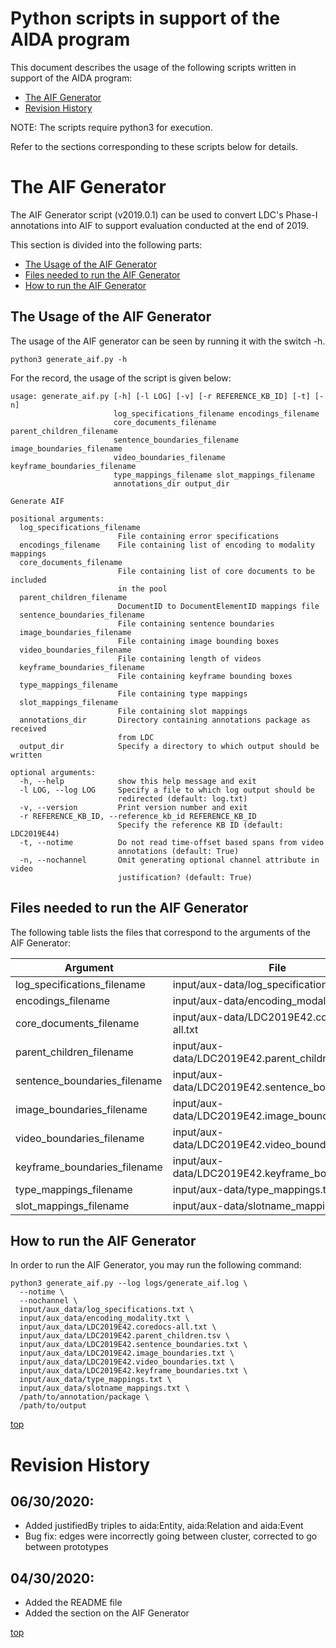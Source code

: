 # Python scripts in support of the AIDA program

This document describes the usage of the following scripts written in support of the AIDA program:

* [The AIF Generator](#the-aif-generator)
* [Revision History](#revision-history)

NOTE: The scripts require python3 for execution.

Refer to the sections corresponding to these scripts below for details.

# The AIF Generator

The AIF Generator script (v2019.0.1) can be used to convert LDC's Phase-I annotations into AIF to support evaluation conducted at the end of 2019.

This section is divided into the following parts:

* [The Usage of the AIF Generator](#the-usage-of-the-aif-generator)
* [Files needed to run the AIF Generator](#files-needed-to-run-the-aif-generator)
* [How to run the AIF Generator](#how-to-run-the-aif-generator)

## The Usage of the AIF Generator

The usage of the AIF generator can be seen by running it with the switch -h. 

~~~
python3 generate_aif.py -h
~~~

For the record, the usage of the script is given below:

~~~
usage: generate_aif.py [-h] [-l LOG] [-v] [-r REFERENCE_KB_ID] [-t] [-n]
                       log_specifications_filename encodings_filename
                       core_documents_filename parent_children_filename
                       sentence_boundaries_filename image_boundaries_filename
                       video_boundaries_filename keyframe_boundaries_filename
                       type_mappings_filename slot_mappings_filename
                       annotations_dir output_dir

Generate AIF

positional arguments:
  log_specifications_filename
                        File containing error specifications
  encodings_filename    File containing list of encoding to modality mappings
  core_documents_filename
                        File containing list of core documents to be included
                        in the pool
  parent_children_filename
                        DocumentID to DocumentElementID mappings file
  sentence_boundaries_filename
                        File containing sentence boundaries
  image_boundaries_filename
                        File containing image bounding boxes
  video_boundaries_filename
                        File containing length of videos
  keyframe_boundaries_filename
                        File containing keyframe bounding boxes
  type_mappings_filename
                        File containing type mappings
  slot_mappings_filename
                        File containing slot mappings
  annotations_dir       Directory containing annotations package as received
                        from LDC
  output_dir            Specify a directory to which output should be written

optional arguments:
  -h, --help            show this help message and exit
  -l LOG, --log LOG     Specify a file to which log output should be
                        redirected (default: log.txt)
  -v, --version         Print version number and exit
  -r REFERENCE_KB_ID, --reference_kb_id REFERENCE_KB_ID
                        Specify the reference KB ID (default: LDC2019E44)
  -t, --notime          Do not read time-offset based spans from video
                        annotations (default: True)
  -n, --nochannel       Omit generating optional channel attribute in video
                        justification? (default: True)
~~~

## Files needed to run the AIF Generator 

The following table lists the files that correspond to the arguments of the AIF Generator:

| Argument                     | File                    |
| -----------------------------|-------------------------|
| log_specifications_filename  | input/aux-data/log_specifications.txt |
| encodings_filename           | input/aux-data/encoding_modality.txt |
| core_documents_filename      | input/aux-data/LDC2019E42.coredocs-all.txt |
| parent_children_filename     | input/aux-data/LDC2019E42.parent_children.tsv |
| sentence_boundaries_filename | input/aux-data/LDC2019E42.sentence_boundaries.txt |
| image_boundaries_filename    | input/aux-data/LDC2019E42.image_boundaries.txt |
| video_boundaries_filename    | input/aux-data/LDC2019E42.video_boundaries.txt |
| keyframe_boundaries_filename | input/aux-data/LDC2019E42.keyframe_boundaries.txt |
| type_mappings_filename       | input/aux-data/type_mappings.txt |
| slot_mappings_filename       | input/aux-data/slotname_mappings.txt |

## How to run the AIF Generator

In order to run the AIF Generator, you may run the following command:

~~~
python3 generate_aif.py --log logs/generate_aif.log \
  --notime \
  --nochannel \
  input/aux_data/log_specifications.txt \
  input/aux_data/encoding_modality.txt \
  input/aux_data/LDC2019E42.coredocs-all.txt \
  input/aux_data/LDC2019E42.parent_children.tsv \
  input/aux_data/LDC2019E42.sentence_boundaries.txt \
  input/aux_data/LDC2019E42.image_boundaries.txt \
  input/aux_data/LDC2019E42.video_boundaries.txt \
  input/aux_data/LDC2019E42.keyframe_boundaries.txt \
  input/aux_data/type_mappings.txt \
  input/aux_data/slotname_mappings.txt \
  /path/to/annotation/package \
  /path/to/output
~~~

[top](#python-scripts-in-support-of-the-aida-program)

# Revision History

## 06/30/2020:
* Added justifiedBy triples to aida:Entity, aida:Relation and aida:Event
* Bug fix: edges were incorrectly going between cluster, corrected to go between prototypes

## 04/30/2020:
* Added the README file
* Added the section on the AIF Generator

[top](#python-scripts-in-support-of-the-aida-program)
